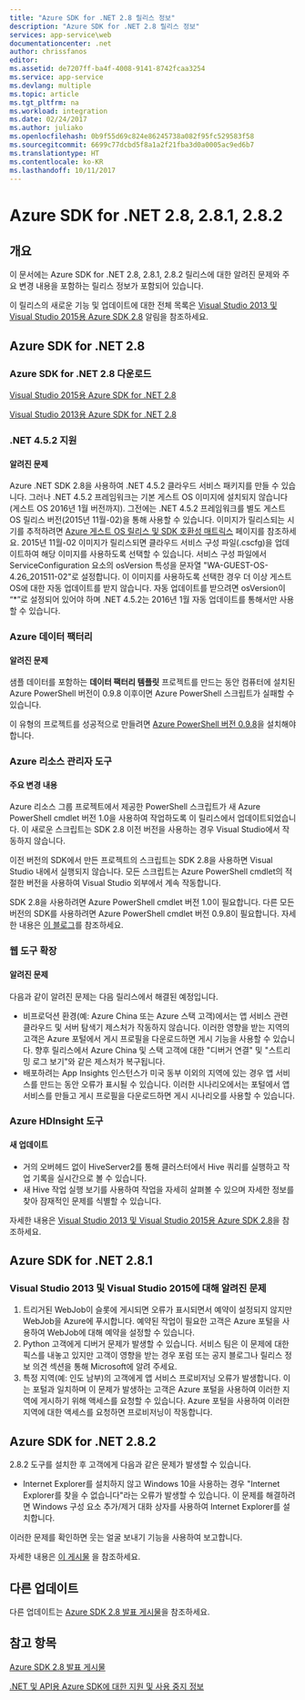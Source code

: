 ```yaml
---
title: "Azure SDK for .NET 2.8 릴리스 정보"
description: "Azure SDK for .NET 2.8 릴리스 정보"
services: app-service\web
documentationcenter: .net
author: chrissfanos
editor: 
ms.assetid: de7207ff-ba4f-4008-9141-8742fcaa3254
ms.service: app-service
ms.devlang: multiple
ms.topic: article
ms.tgt_pltfrm: na
ms.workload: integration
ms.date: 02/24/2017
ms.author: juliako
ms.openlocfilehash: 0b9f55d69c824e86245738a082f95fc529583f58
ms.sourcegitcommit: 6699c77dcbd5f8a1a2f21fba3d0a0005ac9ed6b7
ms.translationtype: HT
ms.contentlocale: ko-KR
ms.lasthandoff: 10/11/2017
---
```

# <a name="azure-sdk-for-net-28-281-and-282"></a>Azure SDK for .NET 2.8, 2.8.1, 2.8.2
## <a name="overview"></a>개요
이 문서에는 Azure SDK for .NET 2.8, 2.8.1, 2.8.2 릴리스에 대한 알려진 문제와 주요 변경 내용을 포함하는 릴리스 정보가 포함되어 있습니다. 

이 릴리스의 새로운 기능 및 업데이트에 대한 전체 목록은 [Visual Studio 2013 및 Visual Studio 2015용 Azure SDK 2.8](https://azure.microsoft.com/blog/announcing-the-azure-sdk-2-8-for-net/) 알림을 참조하세요. 

## <a name="azure-sdk-for-net-28"></a>Azure SDK for .NET 2.8
### <a name="download-azure-sdk-for-net-28"></a>Azure SDK for .NET 2.8 다운로드
[Visual Studio 2015용 Azure SDK for .NET 2.8](http://go.microsoft.com/fwlink/?LinkId=699285) 

[Visual Studio 2013용 Azure SDK for .NET 2.8](http://go.microsoft.com/fwlink/?LinkId=699287)

### <a name="net-452-support"></a>.NET 4.5.2 지원
#### <a name="known-issues"></a>알려진 문제
Azure .NET SDK 2.8을 사용하여 .NET 4.5.2 클라우드 서비스 패키지를 만들 수 있습니다. 그러나 .NET 4.5.2 프레임워크는 기본 게스트 OS 이미지에 설치되지 않습니다(게스트 OS 2016년 1월 버전까지). 그전에는 .NET 4.5.2 프레임워크를 별도 게스트 OS 릴리스 버전(2015년 11월-02)을 통해 사용할 수 있습니다. 이미지가 릴리스되는 시기를 추적하려면 [Azure 게스트 OS 릴리스 및 SDK 호환성 매트릭스](../cloud-services/cloud-services-guestos-update-matrix.md) 페이지를 참조하세요.  2015년 11월-02 이미지가 릴리스되면 클라우드 서비스 구성 파일(.cscfg)을 업데이트하여 해당 이미지를 사용하도록 선택할 수 있습니다. 서비스 구성 파일에서 ServiceConfiguration 요소의 osVersion 특성을 문자열 "WA-GUEST-OS-4.26_201511-02"로 설정합니다. 이 이미지를 사용하도록 선택한 경우 더 이상 게스트 OS에 대한 자동 업데이트를 받지 않습니다. 자동 업데이트를 받으려면 osVersion이 “*”로 설정되어 있어야 하며 .NET 4.5.2는 2016년 1월 자동 업데이트를 통해서만 사용할 수 있습니다.

### <a name="azure-data-factory"></a>Azure 데이터 팩터리
#### <a name="known-issues"></a>알려진 문제
샘플 데이터를 포함하는 **데이터 팩터리 템플릿** 프로젝트를 만드는 동안 컴퓨터에 설치된 Azure PowerShell 버전이 0.9.8 이후이면 Azure PowerShell 스크립트가 실패할 수 있습니다.

이 유형의 프로젝트를 성공적으로 만들려면 [Azure PowerShell 버전 0.9.8](https://github.com/Azure/azure-powershell/releases/download/v0.9.8-September2015/azure-powershell.0.9.8.msi)을 설치해야 합니다.

### <a name="azure-resource-manager-tools"></a>Azure 리소스 관리자 도구
#### <a name="breaking-changes"></a>주요 변경 내용
Azure 리소스 그룹 프로젝트에서 제공한 PowerShell 스크립트가 새 Azure PowerShell cmdlet 버전 1.0을 사용하여 작업하도록 이 릴리스에서 업데이트되었습니다.  이 새로운 스크립트는 SDK 2.8 이전 버전을 사용하는 경우 Visual Studio에서 작동하지 않습니다.  

이전 버전의 SDK에서 만든 프로젝트의 스크립트는 SDK 2.8을 사용하면 Visual Studio 내에서 실행되지 않습니다.  모든 스크립트는 Azure PowerShell cmdlet의 적절한 버전을 사용하여 Visual Studio 외부에서 계속 작동합니다.  

SDK 2.8을 사용하려면 Azure PowerShell cmdlet 버전 1.0이 필요합니다.  다른 모든 버전의 SDK를 사용하려면 Azure PowerShell cmdlet 버전 0.9.8이 필요합니다.  자세한 내용은 [이 블로그](http://go.microsoft.com/fwlink/?LinkID=623011)를 참조하세요.

### <a name="web-tools-extensions"></a>웹 도구 확장
#### <a name="known-issues"></a>알려진 문제
다음과 같이 알려진 문제는 다음 릴리스에서 해결된 예정입니다.

* 비프로덕션 환경(예: Azure China 또는 Azure 스택 고객)에서는 앱 서비스 관련 클라우드 및 서버 탐색기 제스처가 작동하지 않습니다. 이러한 영향을 받는 지역의 고객은 Azure 포털에서 게시 프로필을 다운로드하면 게시 기능을 사용할 수 있습니다. 향후 릴리스에서 Azure China 및 스택 고객에 대한 "디버거 연결" 및 "스트리밍 로그 보기"와 같은 제스처가 복구됩니다. 
* 배포하려는 App Insights 인스턴스가 미국 동부 이외의 지역에 있는 경우 앱 서비스를 만드는 동안 오류가 표시될 수 있습니다. 이러한 시나리오에서는 포털에서 앱 서비스를 만들고 게시 프로필을 다운로드하면 게시 시나리오를 사용할 수 있습니다. 

### <a name="azure-hdinsight-tools"></a>Azure HDInsight 도구
#### <a name="new-updates"></a>새 업데이트
* 거의 오버헤드 없이 HiveServer2를 통해 클러스터에서 Hive 쿼리를 실행하고 작업 기록을 실시간으로 볼 수 있습니다.
* 새 Hive 작업 실행 보기를 사용하여 작업을 자세히 살펴볼 수 있으며 자세한 정보를 찾아 잠재적인 문제를 식별할 수 있습니다.

자세한 내용은 [Visual Studio 2013 및 Visual Studio 2015용 Azure SDK 2.8](https://azure.microsoft.com/blog/announcing-the-azure-sdk-2-8-for-net/)을 참조하세요. 

## <a name="azure-sdk-for-net-281"></a>Azure SDK for .NET 2.8.1
### <a name="known-issues-for-visual-studio-2013-and-visual-studio-2015"></a>Visual Studio 2013 및 Visual Studio 2015에 대해 알려진 문제
1. 트리거된 WebJob이 슬롯에 게시되면 오류가 표시되면서 예약이 설정되지 않지만 WebJob을 Azure에 푸시합니다. 예약된 작업이 필요한 고객은 Azure 포털을 사용하여 WebJob에 대해 예약을 설정할 수 있습니다. 
2. Python 고객에게 디버거 문제가 발생할 수 있습니다. 서비스 팀은 이 문제에 대한 픽스를 내놓고 있지만 고객이 영향을 받는 경우 포럼 또는 공지 블로그나 릴리스 정보 의견 섹션을 통해 Microsoft에 알려 주세요. 
3. 특정 지역(예: 인도 남부)의 고객에게 앱 서비스 프로비저닝 오류가 발생합니다. 이는 포털과 일치하며 이 문제가 발생하는 고객은 Azure 포털을 사용하여 이러한 지역에 게시하기 위해 액세스를 요청할 수 있습니다. Azure 포털을 사용하여 이러한 지역에 대한 액세스를 요청하면 프로비저닝이 작동합니다. 

## <a name="azure-sdk-for-net-282"></a>Azure SDK for .NET 2.8.2
2.8.2 도구를 설치한 후 고객에게 다음과 같은 문제가 발생할 수 있습니다.         

* Internet Explorer를 설치하지 않고 Windows 10을 사용하는 경우 "Internet Explorer를 찾을 수 없습니다"라는 오류가 발생할 수 있습니다.
  이 문제를 해결하려면 Windows 구성 요소 추가/제거 대화 상자를 사용하여 Internet Explorer를 설치합니다.

이러한 문제를 확인하면 웃는 얼굴 보내기 기능을 사용하여 보고합니다.

자세한 내용은 [이 게시물](https://azure.microsoft.com/blog/announcing-azure-sdk-2-8-2-for-net/) 을 참조하세요.

## <a name="other-updates"></a>다른 업데이트
다른 업데이트는 [Azure SDK 2.8 발표 게시물](https://azure.microsoft.com/blog/announcing-the-azure-sdk-2-8-for-net/)을 참조하세요.

## <a name="also-see"></a>참고 항목
[Azure SDK 2.8 발표 게시물](https://azure.microsoft.com/blog/announcing-the-azure-sdk-2-8-for-net/)

[.NET 및 API용 Azure SDK에 대한 지원 및 사용 중지 정보](https://msdn.microsoft.com/library/azure/dn479282.aspx)

